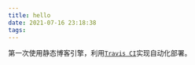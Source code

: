 ```yaml
---
title: hello
date: 2021-07-16 23:18:38
tags:
---
```


第一次使用静态博客引擎，利用[`Travis CI`](https://hexo.io/zh-cn/docs/github-pages)实现自动化部署。